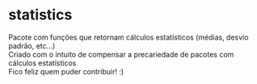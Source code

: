 # statistics
Pacote com funções que retornam cálculos estatísticos (médias, desvio padrão, etc...)<br>
Criado com o intuito de compensar a precariedade de pacotes com cálculos estatísticos<br>
Fico feliz quem puder contribuir! :)
